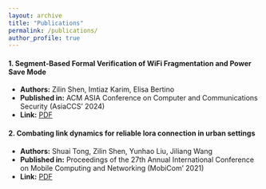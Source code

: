 ```yaml
---
layout: archive
title: "Publications"
permalink: /publications/
author_profile: true
---
```



#### 1. Segment-Based Formal Verification of WiFi Fragmentation and Power Save Mode
- **Authors:** Zilin Shen, Imtiaz Karim, Elisa Bertino
- **Published in:** ACM ASIA Conference on Computer and Communications Security (AsiaCCS’ 2024)
- **Link:** [PDF](https://arxiv.org/pdf/2312.07877.pdf)

#### 2. Combating link dynamics for reliable lora connection in urban settings
- **Authors:** Shuai Tong, Zilin Shen, Yunhao Liu, Jiliang Wang
- **Published in:** Proceedings of the 27th Annual International Conference on Mobile Computing and Networking (MobiCom’ 2021)
- **Link:** [PDF](https://dl.acm.org/doi/pdf/10.1145/3447993.3483250)

<!-- {% if author.googlescholar %}
  You can also find my articles on <u><a href="{{author.googlescholar}}">my Google Scholar profile</a>.</u>
{% endif %}

{% include base_path %}

{% for post in site.publications reversed %}
  {% include archive-single.html %}
{% endfor %} -->
